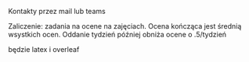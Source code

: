Kontakty przez mail lub teams

Zaliczenie:
zadania na ocene na zajęciach. Ocena kończąca jest średnią wsystkich ocen. Oddanie tydzień później obniża ocene o .5/tydzień

będzie latex i overleaf

